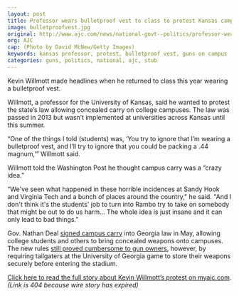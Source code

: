 ```yaml
---
layout: post
title: Professor wears bulletproof vest to class to protest Kansas campus carry law
image: bulletproofvest.jpg
original: http://www.ajc.com/news/national-govt--politics/professor-wears-bulletproof-vest-class-protest-kansas-campus-carry-law/8z69AKPFd5t9zzvgGswtQM/
org: AJC
cap: (Photo by David McNew/Getty Images)
keywords: kansas professor, protest, bulletproof vest, guns on campus
categories: guns, politics, national, ajc, stub
---
```


Kevin Willmott made headlines when he returned to class this year wearing a bulletproof vest. 

<!--break-->

Willmott, a professor for the University of Kansas, said he wanted to protest the state’s law allowing concealed carry on college campuses. The law was passed in 2013 but wasn’t implemented at universities across Kansas until this summer. 

“One of the things I told (students) was, ‘You try to ignore that I’m wearing a bulletproof vest, and I’ll try to ignore that you could be packing a .44 magnum,’” Willmott said. 

Willmott told the Washington Post he thought campus carry was a “crazy idea.” 

“We've seen what happened in these horrible incidences at Sandy Hook and Virginia Tech and a bunch of places around the country," he said. "And I don't think it's the students' job to turn into Rambo try to take on somebody that might be out to do us harm... The whole idea is just insane and it can only lead to bad things.” 

Gov. Nathan Deal [signed campus carry](http://www.ajc.com/news/state--regional-govt--politics/georgia-governor-signs-campus-gun-measure/f02kSvtstlOhpUhniiyxxO/) into Georgia law in May, allowing college students and others to bring concealed weapons onto campuses. The new rules [still proved cumbersome to gun owners](https://www.ajc.com/news/local-education/campus-carry-attracts-opinions-but-problems-school-opens/k8bJecouDoY8Pc4DygVJOJ/), however, by requiring tailgaters at the University of Georgia game to store their weapons securely before entering the stadium.

[Click here to read the full story about Kevin Willmott’s protest on myajc.com](http://www.myajc.com/news/why-professor-wearing-bulletproof-vest-class/Oqt7cEDnYsRpwJ4GG6Ay5N/). *(Link is 404 because wire story has expired)*